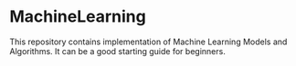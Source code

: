 # MachineLearning
This repository contains implementation of Machine Learning Models and Algorithms. 
It can be a good starting guide for beginners.
